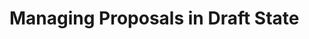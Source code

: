 # Managing Proposals in Draft State

<figure><img src="../../../.gitbook/assets/Screenshot 2024-08-22 at 11.41.48 PM.png" alt=""><figcaption></figcaption></figure>

<figure><img src="../../../.gitbook/assets/Screenshot 2024-08-22 at 11.41.42 PM.png" alt=""><figcaption></figcaption></figure>

<figure><img src="../../../.gitbook/assets/Screenshot 2024-08-22 at 11.19.47 PM.png" alt=""><figcaption></figcaption></figure>

